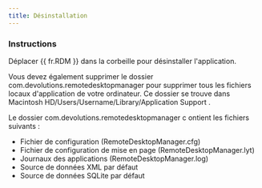 ```yaml
---
title: Désinstallation
---
```

### Instructions 

Déplacer {{ fr.RDM }} dans la corbeille pour désinstaller l'application.  

Vous devez également supprimer le dossier com.devolutions.remotedesktopmanager pour supprimer tous les fichiers locaux d'application de votre ordinateur. Ce dossier se trouve dans Macintosh HD/Users/Username/Library/Application Support .  

Le dossier com.devolutions.remotedesktopmanager c ontient les fichiers suivants :  

* Fichier de configuration (RemoteDesktopManager.cfg) 
* Fichier de configuration de mise en page (RemoteDesktopManager.lyt) 
* Journaux des applications (RemoteDesktopManager.log) 
* Source de données XML par défaut 
* Source de données SQLite par défaut 


